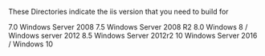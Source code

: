 These Directories indicate the iis version that you need to build for

7.0 Windows Server 2008
7.5 Windows Server 2008 R2
8.0 Windows 8 / Windows server 2012
8.5 Windows Server 2012r2
10  Windows Server 2016 / Windows 10

